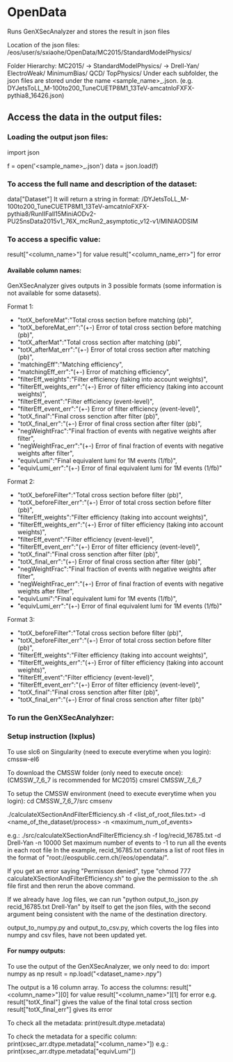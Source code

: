 # OpenData
Runs GenXSecAnalyzer and stores the result in json files

Location of the json files: /eos/user/s/sxiaohe/OpenData/MC2015/StandardModelPhysics/

Folder Hierarchy:
MC2015/ -> StandardModelPhysics/ -> Drell-Yan/
                                    ElectroWeak/
                                    MinimumBias/
                                    QCD/
                                    TopPhysics/
Under each subfolder, the json files are stored under the name <sample_name>_<recid>.json. (e.g. DYJetsToLL_M-100to200_TuneCUETP8M1_13TeV-amcatnloFXFX-pythia8_16426.json)

## Access the data in the output files:
### Loading the output json files:
import json

f = open('<sample_name>_<recid>.json')
data = json.load(f)

### To access the full name and description of the dataset:
data["Dataset"]
It will return a string in format:
/DYJetsToLL_M-100to200_TuneCUETP8M1_13TeV-amcatnloFXFX-pythia8/RunIIFall15MiniAODv2-PU25nsData2015v1_76X_mcRun2_asymptotic_v12-v1/MINIAODSIM

### To access a specific value:
result["<column_name>"] for value
result["<column_name_err>"] for error

#### Available column names:
GenXSecAnalyzer gives outputs in 3 possible formats (some information is not available for some datasets).

Format 1:
- "totX_beforeMat":"Total cross section before matching (pb)",
- "totX_beforeMat_err":"(+-) Error of total cross section before matching (pb)",
- "totX_afterMat":"Total cross section after matching (pb)",
- "totX_afterMat_err":"(+-) Error of total cross section after matching (pb)",
- "matchingEff":"Matching efficiency",
- "matchingEff_err":"(+-) Error of matching efficiency",
- "filterEff_weights":"Filter efficiency (taking into account weights)",
- "filterEff_weights_err":"(+-) Error of filter efficiency (taking into account weights)",
- "filterEff_event":"Filter efficiency (event-level)",
- "filterEff_event_err":"(+-) Error of filter efficiency (event-level)",
- "totX_final":"Final cross senction after filter (pb)",
- "totX_final_err":"(+-) Error of final cross section after filter (pb)",
- "negWeightFrac":"Final fraction of events with negative weights after filter",
- "negWeightFrac_err":"(+-) Error of final fraction of events with negative weights after filter",
- "equivLumi":"Final equivalent lumi for 1M events (1/fb)",
- "equivLumi_err":"(+-) Error of final equivalent lumi for 1M events (1/fb)"

Format 2:
- "totX_beforeFilter":"Total cross section before filter (pb)",
- "totX_beforeFilter_err":"(+-) Error of total cross section before filter (pb)",
- "filterEff_weights":"Filter efficiency (taking into account weights)",
- "filterEff_weights_err":"(+-) Error of filter efficiency (taking into account weights)",
- "filterEff_event":"Filter efficiency (event-level)",
- "filterEff_event_err":"(+-) Error of filter efficiency (event-level)",
- "totX_final":"Final cross senction after filter (pb)",
- "totX_final_err":"(+-) Error of final cross section after filter (pb)",
- "negWeightFrac":"Final fraction of events with negative weights after filter",
- "negWeightFrac_err":"(+-) Error of final fraction of events with negative weights after filter",
- "equivLumi":"Final equivalent lumi for 1M events (1/fb)",
- "equivLumi_err":"(+-) Error of final equivalent lumi for 1M events (1/fb)"

Format 3:
- "totX_beforeFilter":"Total cross section before filter (pb)",
- "totX_beforeFilter_err":"(+-) Error of total cross section before filter (pb)",
- "filterEff_weights":"Filter efficiency (taking into account weights)",
- "filterEff_weights_err":"(+-) Error of filter efficiency (taking into account weights)",
- "filterEff_event":"Filter efficiency (event-level)",
- "filterEff_event_err":"(+-) Error of filter efficiency (event-level)",
- "totX_final":"Final cross senction after filter (pb)",
- "totX_final_err":"(+-) Error of final cross senction after filter (pb)"


### To run the GenXSecAnalyhzer:
### Setup instruction (lxplus)
To use slc6 on Singularity (need to execute everytime when you login):
cmssw-el6

To download the CMSSW folder (only need to execute once): (CMSSW_7_6_7 is recommended for MC2015)
cmsrel CMSSW_7_6_7

To setup the CMSSW environment (need to execute everytime when you login):
cd CMSSW_7_6_7/src
cmsenv

./calculateXSectionAndFilterEfficiency.sh -f <list_of_root_files.txt> -d <name_of_the_dataset/process> -n <maximum_num_of_events> 

e.g.: ./src/calculateXSectionAndFilterEfficiency.sh -f log/recid_16785.txt -d Drell-Yan -n 10000
Set maximum number of events to -1 to run all the events in each root file
In the example, recid_16785.txt contains a list of root files in the format of "root://eospublic.cern.ch//eos/opendata/".

If you get an error saying "Permisson denied", type "chmod 777 calculateXSectionAndFilterEfficiency.sh" to give the permission to the .sh file first and then rerun the above command.

If we already have .log files, we can run "python output_to_json.py recid_16785.txt Drell-Yan" by itself to get the json files, with the second argument being consistent with the name of the destination directory.

output_to_numpy.py and output_to_csv.py, which coverts the log files into numpy and csv files, have not been updated yet.

#### For numpy outputs:
To use the output of the GenXSecAnalyzer, we only need to do:
import numpy as np
result = np.load("<dataset_name>.npy")

The output is a 16 column array.
To access the columns:
result["<column_name>"][0] for value
result["<column_name>"][1] for error
e.g. result["totX_final"] gives the value of the final total cross section
     result["totX_final_err"] gives its error

To check all the metadata:
print(result.dtype.metadata)

To check the metadata for a specific column:
print(xsec_arr.dtype.metadata["<column_name>"])
e.g.: print(xsec_arr.dtype.metadata["equivLumi"])
